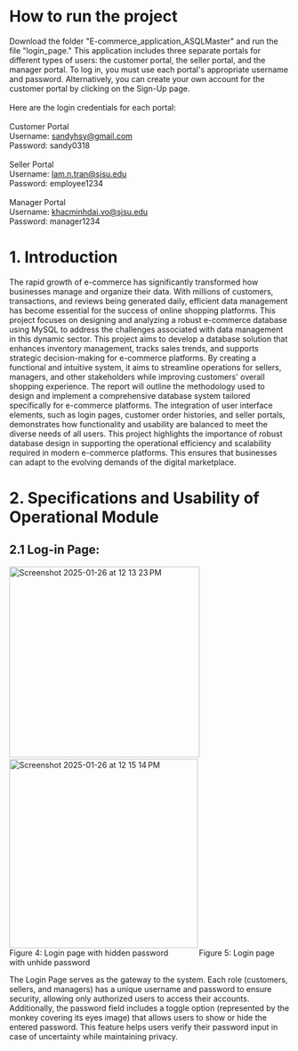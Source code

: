 # How to run the project

Download the folder "E-commerce_application_ASQLMaster" and run the file "login_page." This application includes three separate portals for different types of users: the customer portal, the seller portal, and the manager portal.
To log in, you must use each portal's appropriate username and password. Alternatively, you can create your own account for the customer portal by clicking on the Sign-Up page.
<br><br>
Here are the login credentials for each portal:
<br><br>
  Customer Portal<br>
  Username: sandyhsy@gmail.com<br>
  Password: sandy0318
<br><br>
  Seller Portal<br>
  Username: lam.n.tran@sjsu.edu<br>
  Password: employee1234
<br><br>
  Manager Portal<br>
  Username: khacminhdai.vo@sjsu.edu<br>
  Password: manager1234


# 1. Introduction 
The rapid growth of e-commerce has significantly transformed how businesses manage and organize their data. With millions of customers, transactions, and reviews being generated daily, efficient data management has become essential for the success of online shopping platforms. This project focuses on designing and analyzing a robust e-commerce database using MySQL to address the challenges associated with data management in this dynamic sector.
This project aims to develop a database solution that enhances inventory management, tracks sales trends, and supports strategic decision-making for e-commerce platforms. By creating a functional and intuitive system, it aims to streamline operations for sellers, managers, and other stakeholders while improving customers' overall shopping experience.
The report will outline the methodology used to design and implement a comprehensive database system tailored specifically for e-commerce platforms. The integration of user interface elements, such as login pages, customer order histories, and seller portals, demonstrates how functionality and usability are balanced to meet the diverse needs of all users.
This project highlights the importance of robust database design in supporting the operational efficiency and scalability required in modern e-commerce platforms. This ensures that businesses can adapt to the evolving demands of the digital marketplace.

# 2. Specifications and Usability of Operational Module

## 2.1 Log-in Page:<br>

<img width="342" alt="Screenshot 2025-01-26 at 12 13 23 PM" src="https://github.com/user-attachments/assets/9a4c60f4-89ea-452e-b4bd-9ca5e2d87e0a" /> &nbsp;&nbsp;&nbsp;&nbsp;&nbsp;&nbsp; <img width="339" alt="Screenshot 2025-01-26 at 12 15 14 PM" src="https://github.com/user-attachments/assets/b3899e9c-0818-4b03-8347-78954695b137" />
<br>Figure 4:  Login page with hidden password &nbsp;&nbsp;&nbsp;&nbsp;&nbsp;&nbsp;&nbsp;&nbsp;&nbsp;&nbsp;&nbsp;&nbsp; Figure 5: Login page with unhide password

The Login Page serves as the gateway to the system. Each role (customers, sellers, and managers) has a unique username and password to ensure security, allowing only authorized users to access their accounts. Additionally, the password field includes a toggle option (represented by the monkey covering its eyes image) that allows users to show or hide the entered password. This feature helps users verify their password input in case of uncertainty while maintaining privacy.
